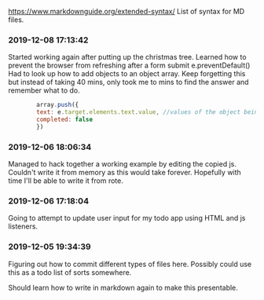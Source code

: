 https://www.markdownguide.org/extended-syntax/
List of syntax for MD files.

### 2019-12-08 17:13:42

Started working again after putting up the christmas tree.
Learned how to prevent the browser from refreshing after a form submit
                e.preventDefault()
Had to look up how to add objects to an object array. Keep forgetting this but instead of taking 40 mins, only took me to mins to find the answer and remember what to do.

```javascript
        array.push({
        text: e.target.elements.text.value, //values of the object being pushed
        completed: false
        })
```

### 2019-12-06 18:06:34

Managed to hack together a working example by editing the copied js. Couldn't write it from memory as this would take forever. Hopefully with time I'll be able to write it from rote.

### 2019-12-06 17:18:04

Going to attempt to update user input for my todo app using HTML and js listeners.

### 2019-12-05 19:34:39

Figuring out how to commit different types of files here.
Possibly could use this as a todo list of sorts somewhere.

Should learn how to write in markdown again to make this presentable.